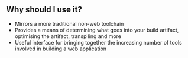 ## Why should I use it?

   * Mirrors a more traditional non-web toolchain
   * Provides a means of determining what goes into your build artifact, optimising the artifact, transpiling and more
   * Useful interface for bringing together the increasing number of tools involved in building a web application
